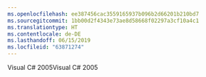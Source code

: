```yaml
---
ms.openlocfilehash: ee387456cac3559165937b096b2d66201b210bd7
ms.sourcegitcommit: 1bb00d2f4343e73ae8d58668f02297a3cf10a4c1
ms.translationtype: HT
ms.contentlocale: de-DE
ms.lasthandoff: 06/15/2019
ms.locfileid: "63871274"
---
```

<span data-ttu-id="7b4c5-101">Visual C# 2005</span><span class="sxs-lookup"><span data-stu-id="7b4c5-101">Visual C# 2005</span></span>